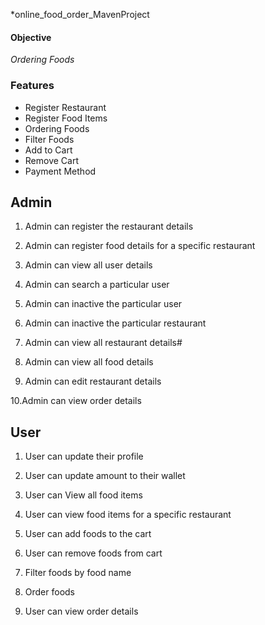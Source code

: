 *online_food_order_MavenProject
#### Objective
*Ordering Foods*

### Features
* Register Restaurant
* Register Food Items
* Ordering Foods
* Filter Foods
* Add to Cart
* Remove Cart
* Payment Method


## Admin

1. Admin can register the restaurant details

2. Admin can register food details for a specific restaurant

3. Admin can view all user details

4. Admin can search a particular user

5. Admin can inactive the particular user

6. Admin can inactive the particular restaurant

7. Admin can view all restaurant details#

8. Admin can view all food details

9. Admin can edit restaurant details

10.Admin can view order details 


## User

1. User can update their profile

2. User can update amount to their wallet

3. User can View all food items

4. User can view food items for a specific restaurant

5. User can add foods to the cart

6. User can remove foods from cart

7. Filter foods by food name

8. Order foods

9. User can view order details